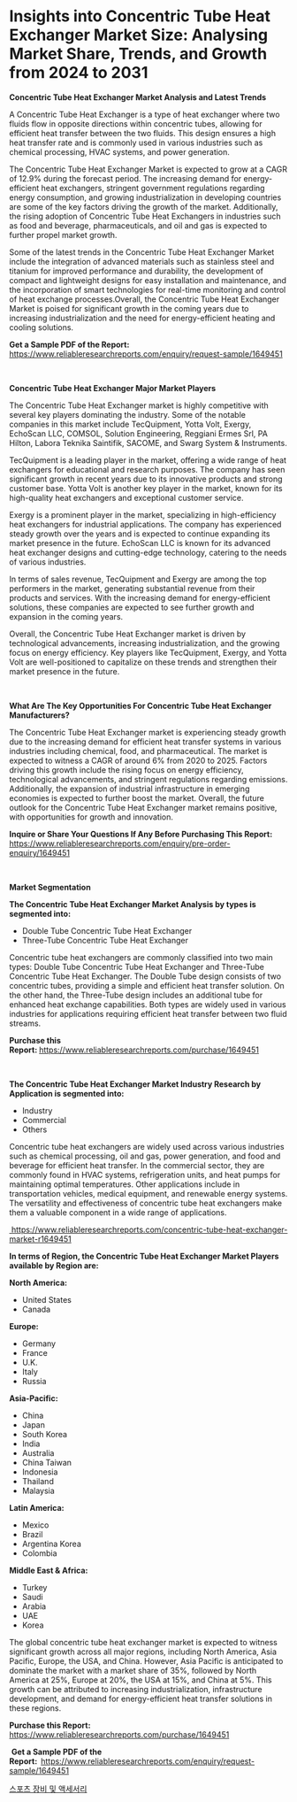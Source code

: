 <p><h1>Insights into Concentric Tube Heat Exchanger Market Size: Analysing Market Share, Trends, and Growth from 2024 to 2031</h1></p><p><strong>Concentric Tube Heat Exchanger Market Analysis and Latest Trends</strong></p>
<p><p>A Concentric Tube Heat Exchanger is a type of heat exchanger where two fluids flow in opposite directions within concentric tubes, allowing for efficient heat transfer between the two fluids. This design ensures a high heat transfer rate and is commonly used in various industries such as chemical processing, HVAC systems, and power generation.</p><p>The Concentric Tube Heat Exchanger Market is expected to grow at a CAGR of 12.9% during the forecast period. The increasing demand for energy-efficient heat exchangers, stringent government regulations regarding energy consumption, and growing industrialization in developing countries are some of the key factors driving the growth of the market. Additionally, the rising adoption of Concentric Tube Heat Exchangers in industries such as food and beverage, pharmaceuticals, and oil and gas is expected to further propel market growth.</p><p>Some of the latest trends in the Concentric Tube Heat Exchanger Market include the integration of advanced materials such as stainless steel and titanium for improved performance and durability, the development of compact and lightweight designs for easy installation and maintenance, and the incorporation of smart technologies for real-time monitoring and control of heat exchange processes.Overall, the Concentric Tube Heat Exchanger Market is poised for significant growth in the coming years due to increasing industrialization and the need for energy-efficient heating and cooling solutions.</p></p>
<p><strong>Get a Sample PDF of the Report:&nbsp;</strong> <a href="https://www.reliableresearchreports.com/enquiry/request-sample/1649451">https://www.reliableresearchreports.com/enquiry/request-sample/1649451</a></p>
<p>&nbsp;</p>
<p><strong>Concentric Tube Heat Exchanger Major Market Players</strong></p>
<p><p>The Concentric Tube Heat Exchanger market is highly competitive with several key players dominating the industry. Some of the notable companies in this market include TecQuipment, Yotta Volt, Exergy, EchoScan LLC, COMSOL, Solution Engineering, Reggiani Ermes Srl, PA Hilton, Labora Teknika Saintifik, SACOME, and Swarg System & Instruments.</p><p>TecQuipment is a leading player in the market, offering a wide range of heat exchangers for educational and research purposes. The company has seen significant growth in recent years due to its innovative products and strong customer base. Yotta Volt is another key player in the market, known for its high-quality heat exchangers and exceptional customer service.</p><p>Exergy is a prominent player in the market, specializing in high-efficiency heat exchangers for industrial applications. The company has experienced steady growth over the years and is expected to continue expanding its market presence in the future. EchoScan LLC is known for its advanced heat exchanger designs and cutting-edge technology, catering to the needs of various industries.</p><p>In terms of sales revenue, TecQuipment and Exergy are among the top performers in the market, generating substantial revenue from their products and services. With the increasing demand for energy-efficient solutions, these companies are expected to see further growth and expansion in the coming years.</p><p>Overall, the Concentric Tube Heat Exchanger market is driven by technological advancements, increasing industrialization, and the growing focus on energy efficiency. Key players like TecQuipment, Exergy, and Yotta Volt are well-positioned to capitalize on these trends and strengthen their market presence in the future.</p></p>
<p>&nbsp;</p>
<p><strong>What Are The Key Opportunities For Concentric Tube Heat Exchanger Manufacturers?</strong></p>
<p><p>The Concentric Tube Heat Exchanger market is experiencing steady growth due to the increasing demand for efficient heat transfer systems in various industries including chemical, food, and pharmaceutical. The market is expected to witness a CAGR of around 6% from 2020 to 2025. Factors driving this growth include the rising focus on energy efficiency, technological advancements, and stringent regulations regarding emissions. Additionally, the expansion of industrial infrastructure in emerging economies is expected to further boost the market. Overall, the future outlook for the Concentric Tube Heat Exchanger market remains positive, with opportunities for growth and innovation.</p></p>
<p><strong>Inquire or Share Your Questions If Any Before Purchasing This Report:</strong> <a href="https://www.reliableresearchreports.com/enquiry/pre-order-enquiry/1649451">https://www.reliableresearchreports.com/enquiry/pre-order-enquiry/1649451</a></p>
<p>&nbsp;</p>
<p><strong>Market Segmentation</strong></p>
<p><strong>The Concentric Tube Heat Exchanger Market Analysis by types is segmented into:</strong></p>
<p><ul><li>Double Tube Concentric Tube Heat Exchanger</li><li>Three-Tube Concentric Tube Heat Exchanger</li></ul></p>
<p><p>Concentric tube heat exchangers are commonly classified into two main types: Double Tube Concentric Tube Heat Exchanger and Three-Tube Concentric Tube Heat Exchanger. The Double Tube design consists of two concentric tubes, providing a simple and efficient heat transfer solution. On the other hand, the Three-Tube design includes an additional tube for enhanced heat exchange capabilities. Both types are widely used in various industries for applications requiring efficient heat transfer between two fluid streams.</p></p>
<p><strong>Purchase this Report:&nbsp;</strong><a href="https://www.reliableresearchreports.com/purchase/1649451">https://www.reliableresearchreports.com/purchase/1649451</a></p>
<p>&nbsp;</p>
<p><strong>The Concentric Tube Heat Exchanger Market Industry Research by Application is segmented into:</strong></p>
<p><ul><li>Industry</li><li>Commercial</li><li>Others</li></ul></p>
<p><p>Concentric tube heat exchangers are widely used across various industries such as chemical processing, oil and gas, power generation, and food and beverage for efficient heat transfer. In the commercial sector, they are commonly found in HVAC systems, refrigeration units, and heat pumps for maintaining optimal temperatures. Other applications include in transportation vehicles, medical equipment, and renewable energy systems. The versatility and effectiveness of concentric tube heat exchangers make them a valuable component in a wide range of applications.</p></p>
<p><a href="https://www.reliableresearchreports.com/concentric-tube-heat-exchanger-market-r1649451">&nbsp;https://www.reliableresearchreports.com/concentric-tube-heat-exchanger-market-r1649451</a></p>
<p><strong>In terms of Region, the Concentric Tube Heat Exchanger Market Players available by Region are:</strong></p>
<p>
    <p> <strong> North America: </strong>
        <ul>
            <li>United States</li>
            <li>Canada</li>
        </ul>
        </p> 
    <p> <strong> Europe: </strong>
        <ul>
            <li>Germany</li>
            <li>France</li>
            <li>U.K.</li>
            <li>Italy</li>
            <li>Russia</li>
        </ul>
        </p> 
    <p> <strong> Asia-Pacific: </strong>
        <ul>
            <li>China</li>
            <li>Japan</li>
            <li>South Korea</li>
            <li>India</li>
            <li>Australia</li>
            <li>China Taiwan</li>
            <li>Indonesia</li>
            <li>Thailand</li>
            <li>Malaysia</li>
        </ul>
        </p> 
    <p> <strong> Latin America: </strong>
        <ul>
            <li>Mexico</li>
            <li>Brazil</li>
            <li>Argentina Korea</li>
            <li>Colombia</li>
        </ul>
        </p> 
    <p> <strong> Middle East & Africa: </strong>
        <ul>
            <li>Turkey</li>
            <li>Saudi</li>
            <li>Arabia</li>
            <li>UAE</li>
            <li>Korea</li>
        </ul>
    </p>
    </p>
<p><p>The global concentric tube heat exchanger market is expected to witness significant growth across all major regions, including North America, Asia Pacific, Europe, the USA, and China. However, Asia Pacific is anticipated to dominate the market with a market share of 35%, followed by North America at 25%, Europe at 20%, the USA at 15%, and China at 5%. This growth can be attributed to increasing industrialization, infrastructure development, and demand for energy-efficient heat transfer solutions in these regions.</p></p>
<p><strong>Purchase this Report: </strong><a href="https://www.reliableresearchreports.com/purchase/1649451">https://www.reliableresearchreports.com/purchase/1649451</a></p>
<p>&nbsp;<strong>Get a Sample PDF of the Report:&nbsp;&nbsp;</strong><a href="https://www.reliableresearchreports.com/enquiry/request-sample/1649451">https://www.reliableresearchreports.com/enquiry/request-sample/1649451</a></p>
<p><strong></strong></p>
<p><p><a href="https://medium.com/@lilmama456456/%EC%8A%A4%ED%8F%AC%EC%B8%A0-%EC%9A%A9%ED%92%88%EA%B3%BC-%EC%95%A1%EC%84%B8%EC%84%9C%EB%A6%AC-%EC%8B%9C%EC%9E%A5-%EB%B3%B4%EA%B3%A0%EC%84%9C%EA%B0%80-%EC%9D%B4-%EC%8B%9C%EC%9E%A5%EC%9D%98-%EC%B5%9C%EC%8B%A0-%ED%8A%B8%EB%A0%8C%EB%93%9C%EC%99%80-%EC%84%B1%EC%9E%A5-%EA%B8%B0%ED%9A%8C%EB%A5%BC-%EA%B3%B5%EA%B0%9C%ED%96%88%EC%8A%B5%EB%8B%88%EB%8B%A4-1021c737fb70">스포츠 장비 및 액세서리</a></p></p>